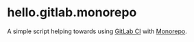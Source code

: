 # hello.gitlab.monorepo

A simple script helping towards using [GitLab CI](https://docs.gitlab.com/ee/ci/yaml/) with [Monorepo](https://medium.com/@maoberlehner/monorepos-in-the-wild-33c6eb246cb9).
